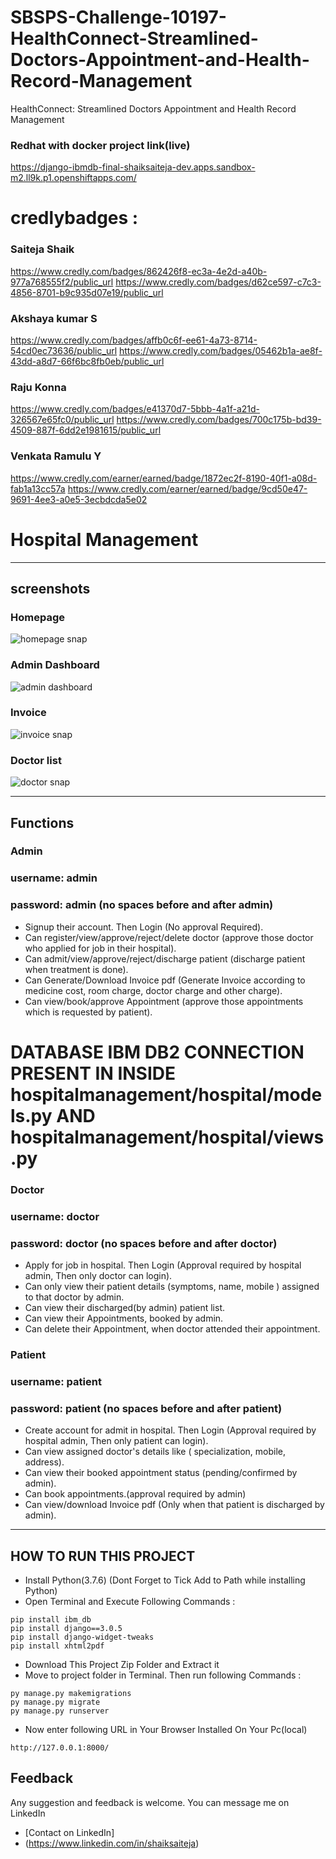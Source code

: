 # SBSPS-Challenge-10197-HealthConnect-Streamlined-Doctors-Appointment-and-Health-Record-Management
HealthConnect: Streamlined Doctors Appointment and Health Record Management

### Redhat with docker project link(live)
https://django-ibmdb-final-shaiksaiteja-dev.apps.sandbox-m2.ll9k.p1.openshiftapps.com/

# credlybadges :

### Saiteja Shaik
https://www.credly.com/badges/862426f8-ec3a-4e2d-a40b-977a768555f2/public_url
https://www.credly.com/badges/d62ce597-c7c3-4856-8701-b9c935d07e19/public_url

### Akshaya kumar S
https://www.credly.com/badges/affb0c6f-ee61-4a73-8714-54cd0ec73636/public_url
https://www.credly.com/badges/05462b1a-ae8f-43dd-a8d7-66f6bc8fb0eb/public_url

### Raju Konna
https://www.credly.com/badges/e41370d7-5bbb-4a1f-a21d-326567e65fc0/public_url
https://www.credly.com/badges/700c175b-bd39-4509-887f-6dd2e1981615/public_url

### Venkata Ramulu Y
https://www.credly.com/earner/earned/badge/1872ec2f-8190-40f1-a08d-fab1a13cc57a
https://www.credly.com/earner/earned/badge/9cd50e47-9691-4ee3-a0e5-3ecbdcda5e02


# Hospital Management
---
## screenshots
### Homepage
![homepage snap](https://github.com/smartinternz02/SBSPS-Challenge-10197-HealthConnect-Streamlined-Doctors-Appointment-and-Health-Record-Management/assets/109669265/88218e85-5bcc-46ed-8258-b2b299386154)

### Admin Dashboard
![admin dashboard](https://github.com/smartinternz02/SBSPS-Challenge-10197-HealthConnect-Streamlined-Doctors-Appointment-and-Health-Record-Management/assets/109669265/af3eb626-bb65-4a91-b017-0eb304baa04e)

### Invoice
![invoice snap](https://github.com/smartinternz02/SBSPS-Challenge-10197-HealthConnect-Streamlined-Doctors-Appointment-and-Health-Record-Management/assets/109669265/0bfc83e3-15af-4a1c-bb20-ef707dd5bd9f)

### Doctor list
![doctor snap](https://github.com/smartinternz02/SBSPS-Challenge-10197-HealthConnect-Streamlined-Doctors-Appointment-and-Health-Record-Management/assets/109669265/93e8cc6d-2868-4da8-abd3-65a8ea65a5fb)

---
## Functions
### Admin
### username:  admin
### password:  admin       (no spaces before and after admin)
- Signup their account. Then Login (No approval Required).
- Can register/view/approve/reject/delete doctor (approve those doctor who applied for job in their hospital).
- Can admit/view/approve/reject/discharge patient (discharge patient when treatment is done).
- Can Generate/Download Invoice pdf (Generate Invoice according to medicine cost, room charge, doctor charge and other charge).
- Can view/book/approve Appointment (approve those appointments which is requested by patient).

# DATABASE IBM DB2 CONNECTION PRESENT IN INSIDE  hospitalmanagement/hospital/models.py   AND   hospitalmanagement/hospital/views.py

### Doctor
### username:  doctor
### password:  doctor       (no spaces before and after doctor)
- Apply for job in hospital. Then Login (Approval required by hospital admin, Then only doctor can login).
- Can only view their patient details (symptoms, name, mobile ) assigned to that doctor by admin.
- Can view their discharged(by admin) patient list.
- Can view their Appointments, booked by admin.
- Can delete their Appointment, when doctor attended their appointment.

### Patient
### username:  patient
### password:  patient       (no spaces before and after patient)
- Create account for admit in hospital. Then Login (Approval required by hospital admin, Then only patient can login).
- Can view assigned doctor's details like ( specialization, mobile, address).
- Can view their booked appointment status (pending/confirmed by admin).
- Can book appointments.(approval required by admin)
- Can view/download Invoice pdf (Only when that patient is discharged by admin).

---

## HOW TO RUN THIS PROJECT
- Install Python(3.7.6) (Dont Forget to Tick Add to Path while installing Python)
- Open Terminal and Execute Following Commands :
```
pip install ibm_db
pip install django==3.0.5
pip install django-widget-tweaks
pip install xhtml2pdf
```
- Download This Project Zip Folder and Extract it
- Move to project folder in Terminal. Then run following Commands :
```
py manage.py makemigrations
py manage.py migrate
py manage.py runserver
```
- Now enter following URL in Your Browser Installed On Your Pc(local)
```
http://127.0.0.1:8000/
```


## Feedback
Any suggestion and feedback is welcome. You can message me on LinkedIn
- [Contact on LinkedIn]
- (https://www.linkedin.com/in/shaiksaiteja)
